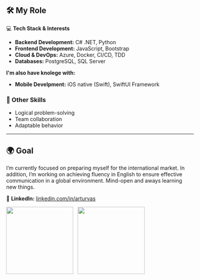 ## 🛠️ My Role  

💻 **Tech Stack & Interests**  
- **Backend Development:** C# .NET, Python  
- **Frontend Development:** JavaScript, Bootstrap
- **Cloud & DevOps:** Azure, Docker, CI/CD, TDD
- **Databases:** PostgreSQL, SQL Server

**I'm also have knolege with:**
- **Mobile Develpment:** iOS native (Swift), SwiftUI Framework

### 🔹 Other Skills  
- Logical problem-solving  
- Team collaboration
- Adaptable behavior

---

## 🌍 Goal  

I’m currently focused on preparing myself for the international market. In addition, I’m working on achieving fluency in English to ensure effective communication in a global environment. Mind-open and aways learning new things.

💼 **LinkedIn:** [linkedin.com/in/arturvas](#)  


<div>
<img height="180em" src="https://github-readme-stats.vercel.app/api?username=arturvas&custom_title=Artur%20Vasconcelos%20GitHub%20Stats&show_icons=true&hide=stars&theme=transparent&bg_color=2ea0431a&ring_color=39d353&border_color=2ea04366&text_color=2f81f7&icon_color=39d353&title_color=2f81f7" />
&nbsp;
<img height="180em" src="https://github-readme-stats.vercel.app/api/top-langs/?username=arturvas&show_icons=true&theme=transparent&layout=compact&bg_color=2ea0431a&border_color=2ea04366&text_color=2f81f7&icon_color=238636&title_color=2f81f7" />  
</div>

